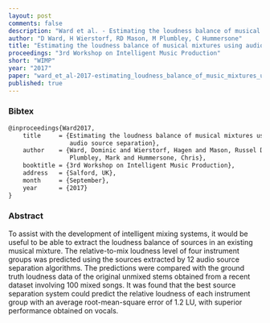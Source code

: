 ```yaml
---
layout: post
comments: false
description: "Ward et al. - Estimating the loudness balance of musical mixtures using audio source separation"
author: "D Ward, H Wierstorf, RD Mason, M Plumbley, C Hummersone"
title: "Estimating the loudness balance of musical mixtures using audio source separation"
proceedings: "3rd Workshop on Intelligent Music Production"
short: "WIMP"
year: "2017"
paper: "ward_et_al-2017-estimating_loudness_balance_of_music_mixtures_using_source_separation.pdf"
published: true
---
```


### Bibtex

```latex
@inproceedings{Ward2017,
    title     = {Estimating the loudness balance of musical mixtures using
                 audio source separation},
    author    = {Ward, Dominic and Wierstorf, Hagen and Mason, Russel D. and
                 Plumbley, Mark and Hummersone, Chris},
    booktitle = {3rd Workshop on Intelligent Music Production},
    address   = {Salford, UK},
    month     = {September},
    year      = {2017}
}
```

### Abstract

To assist with the development of intelligent mixing systems, it would be useful
to be able to extract the loudness balance of sources in an existing musical
mixture. The relative-to-mix loudness level of four instrument groups was
predicted using the sources extracted by 12 audio source separation algorithms.
The predictions were compared with the ground truth loudness data of the
original unmixed stems obtained from a recent dataset involving 100 mixed songs.
It was found that the best source separation system could predict the relative
loudness of each instrument group with an average root-mean-square error of 1.2
LU, with superior performance obtained on vocals.

